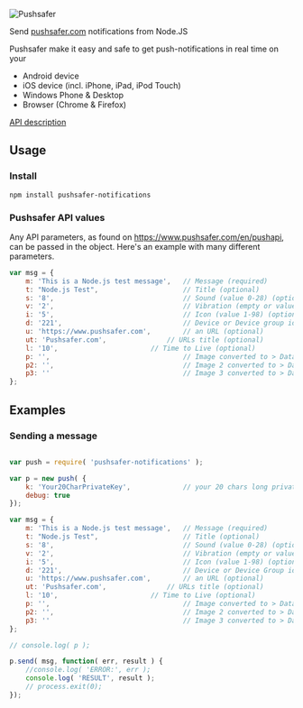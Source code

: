 ![Pushsafer](https://www.pushsafer.com/de/assets/logos/logo.png)

Send [pushsafer.com](https://www.pushsafer.com) notifications from Node.JS

Pushsafer make it easy and safe to get push-notifications in real time on your
- Android device
- iOS device (incl. iPhone, iPad, iPod Touch)
- Windows Phone & Desktop
- Browser (Chrome & Firefox)

[API description](https://www.pushsafer.com/en/pushapi)

## Usage

### Install

	npm install pushsafer-notifications
	
### Pushsafer API values

Any API parameters, as found on https://www.pushsafer.com/en/pushapi, can be passed in the object. Here's an example with many different parameters.

```javascript
var msg = {
	m: 'This is a Node.js test message',   // Message (required)
	t: "Node.js Test",                     // Title (optional)
	s: '8',                                // Sound (value 0-28) (optional)
	v: '2',                                // Vibration (empty or value 1-3) (optional)
	i: '5',                                // Icon (value 1-98) (optional)
	d: '221',                              // Device or Device group id (optional)
	u: 'https://www.pushsafer.com',        // an URL (optional)
	ut: 'Pushsafer.com',		       // URLs title (optional)
	l: '10',		               // Time to Live (optional)
	p: '',                                 // Image converted to > Data URL with Base64-encoded string (optional)
	p2: '',                                // Image 2 converted to > Data URL with Base64-encoded string (optional)
	p3: ''                                 // Image 3 converted to > Data URL with Base64-encoded string (optional)
};
```
## Examples

### Sending a message
```javascript

var push = require( 'pushsafer-notifications' );

var p = new push( {
	k: 'Your20CharPrivateKey',             // your 20 chars long private key or 15 chars long alias key  (required)
	debug: true
});

var msg = {
	m: 'This is a Node.js test message',   // Message (required)
	t: "Node.js Test",                     // Title (optional)
	s: '8',                                // Sound (value 0-28) (optional)
	v: '2',                                // Vibration (empty or value 1-3) (optional)
	i: '5',                                // Icon (value 1-98) (optional)
	d: '221',                              // Device or Device Group id (optional)
	u: 'https://www.pushsafer.com',        // an URL (optional)
	ut: 'Pushsafer.com',		       // URLs title (optional)
	l: '10',		               // Time to Live (optional)
	p: '',                                 // Image converted to > Data URL with Base64-encoded string (optional)
	p2: '',                                // Image 2 converted to > Data URL with Base64-encoded string (optional)
	p3: ''                                 // Image 3 converted to > Data URL with Base64-encoded string (optional)
};

// console.log( p );

p.send( msg, function( err, result ) {
	//console.log( 'ERROR:', err );
	console.log( 'RESULT', result );
	// process.exit(0);
});

```
